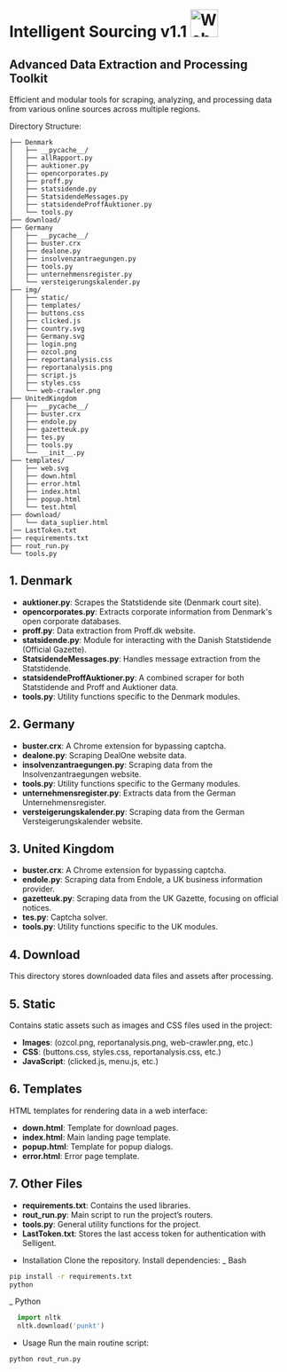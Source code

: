 # Intelligent Sourcing v1.1 <img src="https://github.com/MR10A/-intellegnt-sourcing/blob/main/Readme/image.png" alt="Web Crawler" width="50"/>
## Advanced Data Extraction and Processing Toolkit

Efficient and modular tools for scraping, analyzing, and processing data from various online sources across multiple regions.



Directory Structure:
```
├── Denmark
│   ├── __pycache__/
│   ├── allRapport.py
│   ├── auktioner.py
│   ├── opencorporates.py
│   ├── proff.py
│   ├── statsidende.py
│   ├── StatsidendeMessages.py
│   ├── statsidendeProffAuktioner.py
│   └── tools.py
├── download/
├── Germany
│   ├── __pycache__/
│   ├── buster.crx
│   ├── dealone.py
│   ├── insolvenzantraegungen.py
│   ├── tools.py
│   ├── unternehmensregister.py
│   └── versteigerungskalender.py
├── img/
│   ├── static/
│   ├── templates/
│   ├── buttons.css
│   ├── clicked.js
│   ├── country.svg
│   ├── Germany.svg
│   ├── login.png
│   ├── ozcol.png
│   ├── reportanalysis.css
│   ├── reportanalysis.png
│   ├── script.js
│   ├── styles.css
│   └── web-crawler.png
├── UnitedKingdom
│   ├── __pycache__/
│   ├── buster.crx
│   ├── endole.py
│   ├── gazetteuk.py
│   ├── tes.py
│   ├── tools.py
│   └── __init__.py
├── templates/
│   ├── web.svg
│   ├── down.html
│   ├── error.html
│   ├── index.html
│   ├── popup.html
│   └── test.html
├── download/
│   └── data_suplier.html
│── LastToken.txt
├── requirements.txt
├── rout_run.py
└── tools.py
```
## 1. Denmark
- **auktioner.py**: Scrapes the Statstidende site (Denmark court site).
- **opencorporates.py**: Extracts corporate information from Denmark's open corporate databases.
- **proff.py**: Data extraction from Proff.dk website.
- **statsidende.py**: Module for interacting with the Danish Statstidende (Official Gazette).
- **StatsidendeMessages.py**: Handles message extraction from the Statstidende.
- **statsidendeProffAuktioner.py**: A combined scraper for both Statstidende and Proff and Auktioner data.
- **tools.py**: Utility functions specific to the Denmark modules.

## 2. Germany
- **buster.crx**: A Chrome extension for bypassing captcha.
- **dealone.py**: Scraping DealOne website data.
- **insolvenzantraegungen.py**: Scraping data from the Insolvenzantraegungen website.
- **tools.py**: Utility functions specific to the Germany modules.
- **unternehmensregister.py**: Extracts data from the German Unternehmensregister.
- **versteigerungskalender.py**: Scraping data from the German Versteigerungskalender website.

## 3. United Kingdom
- **buster.crx**: A Chrome extension for bypassing captcha.
- **endole.py**: Scraping data from Endole, a UK business information provider.
- **gazetteuk.py**: Scraping data from the UK Gazette, focusing on official notices.
- **tes.py**: Captcha solver.
- **tools.py**: Utility functions specific to the UK modules.

## 4. Download
This directory stores downloaded data files and assets after processing.

## 5. Static
Contains static assets such as images and CSS files used in the project:
- **Images**: (ozcol.png, reportanalysis.png, web-crawler.png, etc.)
- **CSS**: (buttons.css, styles.css, reportanalysis.css, etc.)
- **JavaScript**: (clicked.js, menu.js, etc.)

## 6. Templates
HTML templates for rendering data in a web interface:
- **down.html**: Template for download pages.
- **index.html**: Main landing page template.
- **popup.html**: Template for popup dialogs.
- **error.html**: Error page template.

## 7. Other Files
- **requirements.txt**: Contains the used libraries.
- **rout_run.py**: Main script to run the project’s routers.
- **tools.py**: General utility functions for the project.
- **LastToken.txt**: Stores the last access token for authentication with Selligent.
* Installation
Clone the repository.
Install dependencies:
_ Bash
```bash
pip install -r requirements.txt
python
```
  _ Python
  ```python
    import nltk
    nltk.download('punkt')
  ```
* Usage
Run the main routine script:

```bash
python rout_run.py
```








